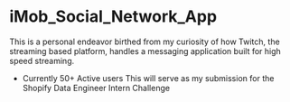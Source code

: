 # iMob_Social_Network_App
This is a personal endeavor birthed from my curiosity of how Twitch, the streaming based platform, handles a messaging application built for high speed streaming.
- Currently 50+ Active users
This will serve as my submission for the Shopify Data Engineer Intern Challenge
